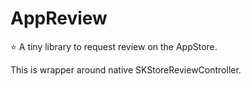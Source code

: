 # AppReview

⭐️ A tiny library to request review on the AppStore.

This is wrapper around native SKStoreReviewController.

###
